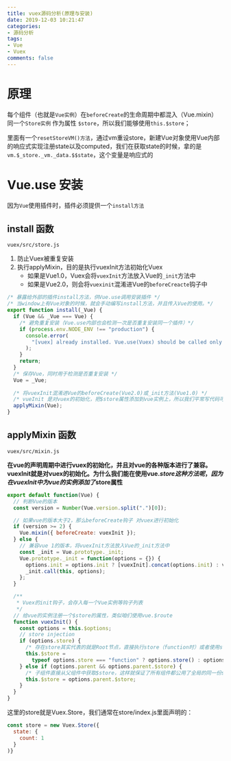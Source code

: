 ```yaml
---
title: vuex源码分析(原理与安装)
date: 2019-12-03 10:21:47
categories:
- 源码分析
tags:
- Vue
- Vuex
comments: false
---
```




# 原理

每个组件（也就是`Vue实例`）在`beforeCreate`的生命周期中都混入（Vue.mixin）同一个`Store实例` 作为属性 `$store`，所以我们能够使用`this.$store`；

里面有一个`resetStoreVM()方法`，通过vm重设store，新建Vue对象使用Vue内部的响应式实现注册state以及computed，我们在获取state的时候，拿的是` vm.$_store._vm._data.$$state`，这个变量是响应式的



# Vue.use 安装

因为`Vue`使用插件时，插件必须提供一个`install方法`

## install 函数

`vuex/src/store.js`

1. 防止Vuex被重复安装
2. 执行applyMixin，目的是执行vuexInit方法初始化Vuex
   - 如果是Vue1.0，Vuex会将`vuexInit`方法放入Vue的`_init`方法中
   - 如果是Vue2.0，则会将`vuexinit`混淆进Vue的`beforeCreacte`钩子中
   
```js
/* 暴露给外部的插件install方法，供Vue.use调用安装插件 */
/* 当window上有Vue对象的时候，就会手动编写install方法，并且传入Vue的使用。*/
export function install(_Vue) {
  if (Vue && _Vue === Vue) {
    /* 避免重复安装（Vue.use内部也会检测一次是否重复安装同一个插件）*/
    if (process.env.NODE_ENV !== "production") {
      console.error(
        "[vuex] already installed. Vue.use(Vuex) should be called only once."
      );
    }
    return;
  }
  /* 保存Vue，同时用于检测是否重复安装 */
  Vue = _Vue;
  
  /* 将vuexInit混淆进Vue的beforeCreate(Vue2.0)或_init方法(Vue1.0) */
  /* vueInit 是对vuex的初始化，把$store属性添加到vue实例上，所以我们平常写代码可以使用this.$store，这里的store就是我们实例化Vue的时候传进去的store */
  applyMixin(Vue);
}
```
## applyMixin 函数

`vuex/src/mixin.js`

**在vue的声明周期中进行vuex的初始化，并且对vue的各种版本进行了兼容。vuexInit就是对vuex的初始化。为什么我们能在使用vue.$store这种方法呢，因为在vuexInit中为vue的实例添加了$store属性**

```js
export default function(Vue) {
  // 判断Vue的版本
  const version = Number(Vue.version.split(".")[0]);

  // 如果vue的版本大于2，那么beforeCreate钩子 对vuex进行初始化
  if (version >= 2) {
    Vue.mixin({ beforeCreate: vuexInit });
  } else {
    // 兼容vue 1的版本，将vuexInit方法放入Vue的_init方法中
    const _init = Vue.prototype._init;
    Vue.prototype._init = function(options = {}) {
      options.init = options.init ? [vuexInit].concat(options.init) : vuexInit;
      _init.call(this, options);
    };
  }

  /**
   * Vuex的init钩子，会存入每一个Vue实例等钩子列表
   */
  // 给vue的实例注册一个$store的属性，类似咱们使用vue.$route
  function vuexInit() {
    const options = this.$options;
    // store injection
    if (options.store) {
      /* 存在store其实代表的就是Root节点，直接执行store（function时）或者使用store（非function）*/
      this.$store =
        typeof options.store === "function" ? options.store() : options.store;
    } else if (options.parent && options.parent.$store) {
      /* 子组件直接从父组件中获取$store，这样就保证了所有组件都公用了全局的同一份store */
      this.$store = options.parent.$store;
    }
  }
}
```


这里的store就是Vuex.Store，我们通常在store/index.js里面声明的：

```js
const store = new Vuex.Store({
  state: {
    count: 1
  }
)}
```

